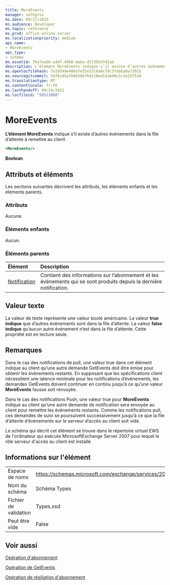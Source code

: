 ```yaml
---
title: MoreEvents
manager: sethgros
ms.date: 09/17/2015
ms.audience: Developer
ms.topic: reference
ms.prod: office-online-server
ms.localizationpriority: medium
api_name:
- MoreEvents
api_type:
- schema
ms.assetid: 76a7ea58-a44f-49b8-baba-d21302d742ad
description: L’élément MoreEvents indique s’il existe d’autres événements dans la file d’attente à remettre au client.
ms.openlocfilehash: 7a19349e406a7e55e52c8a8cf0c3febba0a7301b
ms.sourcegitcommit: 54f6cd5a704b36b76d110ee53a6d6c1c3e15f5a9
ms.translationtype: MT
ms.contentlocale: fr-FR
ms.lasthandoff: 09/24/2021
ms.locfileid: "59521808"
---
```

# <a name="moreevents"></a>MoreEvents

**L’élément MoreEvents** indique s’il existe d’autres événements dans la file d’attente à remettre au client. 
  
```xml
<MoreEvents/>
```

 **Boolean**
## <a name="attributes-and-elements"></a>Attributs et éléments

Les sections suivantes décrivent les attributs, les éléments enfants et les éléments parents.
  
### <a name="attributes"></a>Attributs

Aucune.
  
### <a name="child-elements"></a>Éléments enfants

Aucun.
  
### <a name="parent-elements"></a>Éléments parents

|**Élément**|**Description**|
|:-----|:-----|
|[Notification](notification-ex15websvcsotherref.md) <br/> |Contient des informations sur l’abonnement et les événements qui se sont produits depuis la dernière notification.  <br/> |
   
## <a name="text-value"></a>Valeur texte

La valeur de texte représente une valeur boolé américaine. La valeur **true indique** que d’autres événements sont dans la file d’attente. La valeur **false indique** qu’aucun autre événement n’est dans la file d’attente. Cette propriété est en lecture seule. 
  
## <a name="remarks"></a>Remarques

Dans le cas des notifications de pull, une valeur true dans cet élément indique au client qu’une autre demande GetEvents doit être émise pour obtenir les événements restants.  En supposant que les spécifications client nécessitent une latence minimale pour les notifications d’événements, les demandes GetEvents doivent continuer en continu jusqu’à ce qu’une valeur  **MoreEvents** fausse soit renvoyée. 
  
Dans le cas des notifications Push, une valeur true pour **MoreEvents** indique au client qu’une autre demande de notification sera envoyée au client pour remettre les événements restants.  Comme les notifications pull, ces demandes de suivi se poursuivent successivement jusqu’à ce que la file d’attente d’événements sur le serveur d’accès au client soit vide. 
  
Le schéma qui décrit cet élément se trouve dans le répertoire virtuel EWS de l'ordinateur qui exécute MicrosoftExchange Server 2007 pour lequel le rôle serveur d'accès au client est installé.
  
## <a name="element-information"></a>Informations sur l'élément

|||
|:-----|:-----|
|Espace de noms  <br/> |https://schemas.microsoft.com/exchange/services/2006/types  <br/> |
|Nom du schéma  <br/> |Schéma Types  <br/> |
|Fichier de validation  <br/> |Types.xsd  <br/> |
|Peut être vide  <br/> |False  <br/> |
   
## <a name="see-also"></a>Voir aussi



[Opération d'abonnement](subscribe-operation.md)
  
[Opération de GetEvents](getevents-operation.md)
  
[Opération de résiliation d'abonnement](unsubscribe-operation.md)

